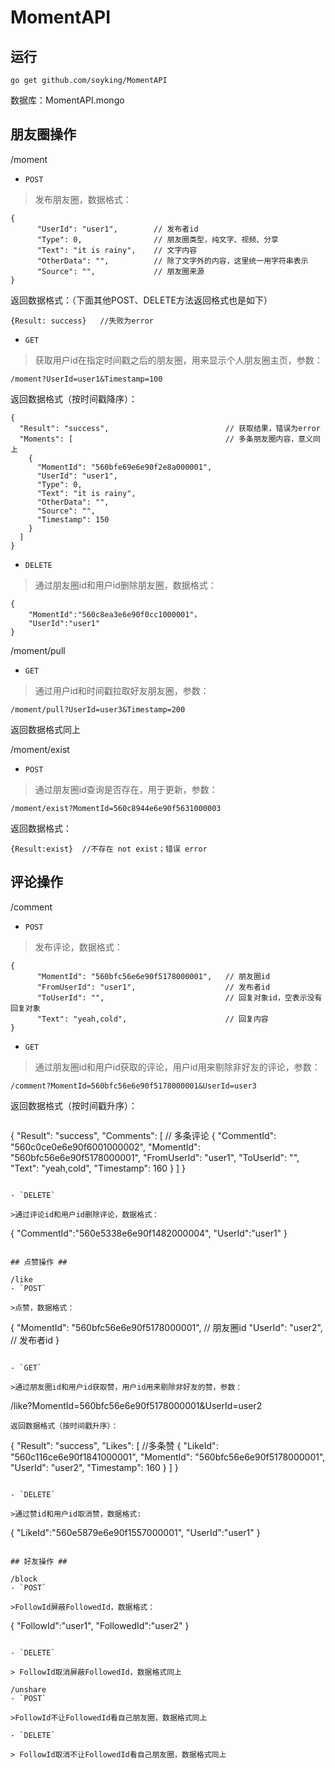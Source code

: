 MomentAPI
=========
## 运行 ##
```
go get github.com/soyking/MomentAPI
```
数据库：MomentAPI.mongo


## 朋友圈操作 ##

/moment
- `POST`

>发布朋友圈，数据格式：
```
{
      "UserId": "user1",		// 发布者id
      "Type": 0,				// 朋友圈类型，纯文字、视频、分享
      "Text": "it is rainy",	// 文字内容
      "OtherData": "",		    // 除了文字外的内容，这里统一用字符串表示
      "Source": "",			    // 朋友圈来源
}
```
返回数据格式：（下面其他POST、DELETE方法返回格式也是如下）
```
{Result: success}	//失败为error
```

- `GET`

>获取用户id在指定时间戳之后的朋友圈，用来显示个人朋友圈主页，参数：
```
/moment?UserId=user1&Timestamp=100
```
返回数据格式（按时间戳降序）：
```
{
  "Result": "success",							// 获取结果，错误为error
  "Moments": [									// 多条朋友圈内容，意义同上
    {
      "MomentId": "560bfe69e6e90f2e8a000001",
      "UserId": "user1",
      "Type": 0,
      "Text": "it is rainy",
      "OtherData": "",
      "Source": "",
      "Timestamp": 150
    }
  ]
}
```

- `DELETE`

>通过朋友圈id和用户id删除朋友圈，数据格式：
```
{
	"MomentId":"560c8ea3e6e90f0cc1000001"，
    "UserId":"user1"
}
```

/moment/pull
- `GET`

>通过用户id和时间戳拉取好友朋友圈，参数：
```
/moment/pull?UserId=user3&Timestamp=200
```
返回数据格式同上

/moment/exist

- `POST`

>通过朋友圈id查询是否存在，用于更新，参数：
```
/moment/exist?MomentId=560c8944e6e90f5631000003
```
返回数据格式：
```
{Result:exist}	//不存在 not exist；错误 error
```

## 评论操作 ##

/comment
- `POST`

>发布评论，数据格式：
```
{
      "MomentId": "560bfc56e6e90f5178000001",	// 朋友圈id
      "FromUserId": "user1",					// 发布者id
      "ToUserId": "",							// 回复对象id，空表示没有回复对象
      "Text": "yeah,cold",					    // 回复内容
}
```

- `GET`

>通过朋友圈id和用户id获取的评论，用户id用来剔除非好友的评论，参数：
```
/comment?MomentId=560bfc56e6e90f5178000001&UserId=user3
```
返回数据格式（按时间戳升序）：
>```
{
  "Result": "success",
  "Comments": [									// 多条评论
    {
      "CommentId": "560c0ce0e6e90f6001000002",
      "MomentId": "560bfc56e6e90f5178000001",
      "FromUserId": "user1",
      "ToUserId": "",
      "Text": "yeah,cold",
      "Timestamp": 160
    }
  ]
}
```

- `DELETE`

>通过评论id和用户id删除评论，数据格式：
```
{
	"CommentId":"560e5338e6e90f1482000004",
    "UserId":"user1"
}
```

## 点赞操作 ##

/like
- `POST`

>点赞，数据格式：
```
{
      "MomentId": "560bfc56e6e90f5178000001",	// 朋友圈id
      "UserId": "user2",						// 发布者id
}
```

- `GET`

>通过朋友圈id和用户id获取赞，用户id用来剔除非好友的赞，参数：
```
/like?MomentId=560bfc56e6e90f5178000001&UserId=user2
```
返回数据格式（按时间戳升序）：
```
{
  "Result": "success",
  "Likes": [									 //多条赞
    {
      "LikeId": "560c116ce6e90f1841000001",
      "MomentId": "560bfc56e6e90f5178000001",
      "UserId": "user2",
      "Timestamp": 160
    }
  ]
}
```

- `DELETE`

>通过赞id和用户id取消赞，数据格式:
```
{
	"LikeId":"560e5879e6e90f1557000001",
    "UserId":"user1"
}
```

## 好友操作 ##

/block
- `POST`

>FollowId屏蔽FollowedId，数据格式：
```
{
	"FollowId":"user1",
    "FollowedId":"user2"
}
```

- `DELETE`

> FollowId取消屏蔽FollowedId，数据格式同上

/unshare
- `POST`

>FollowId不让FollowedId看自己朋友圈，数据格式同上

- `DELETE`

> FollowId取消不让FollowedId看自己朋友圈，数据格式同上
